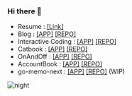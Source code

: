 ### Hi there 👋
- Resume : [[Link]](https://goyoung2.notion.site/Hoodie-da631f0a1bec426ab4c36c0aa41e4b15)   
- Blog : [[APP]](https://imki123.github.io) [[REPO]](https://github.com/imki123/imki123.github.io)
- Interactive Coding : [[APP]](https://imki123.github.io/interactive_coding) [[REPO]](https://github.com/imki123/interactive_coding)
- Catbook : [[APP]](https://imki123.github.io/catbook) [[REPO]](https://github.com/imki123/catbook)
- OnAndOff : [[APP]](https://imki123.github.io/onandoff) [[REPO]](https://github.com/imki123/onandoff)
- AccountBook : [[APP]](https://imki123.github.io/account-book) [[REPO]](https://github.com/imki123/account-book)
- go-memo-next : [[APP]](https://imki123.github.io/go-memo-next) [[REPO]](https://github.com/imki123/go-memo-next) (WIP)


![night](https://imki123.github.io/interactive_coding/images/night.jpg)
<!--
- Resume(old) : [[Link]](https://imki123.github.io/resume.pdf)
**imki123/imki123** is a ✨ _special_ ✨ repository because its `README.md` (this file) appears on your GitHub profile.

Here are some ideas to get you started:
- Looking for a nice company 🔭🤔
- 🔭 I’m currently working on ...
- 🌱 I’m currently learning ...
- 👯 I’m looking to collaborate on ...
- 🤔 I’m looking for help with ...
- 💬 Ask me about ...
- 📫 How to reach me: ...
- 😄 Pronouns: ...
- ⚡ Fun fact: ...
-->
